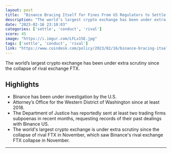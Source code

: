 ```yaml
---
layout: post
title:  "Binance Bracing Itself for Fines From US Regulators to Settle ‘Past Conduct’: Will Fast track Resolution"
description: "The world’s largest crypto exchange has been under extra scrutiny since the collapse of rival exchange FTX."
date: "2023-02-16 23:10:03"
categories: ['settle', 'conduct', 'rival']
score: 45
image: "https://i.imgur.com/LFLx15E.jpg"
tags: ['settle', 'conduct', 'rival']
link: "https://www.coindesk.com/policy/2023/02/16/binance-bracing-itself-for-fines-from-us-regulators-to-settle-past-conduct-wsj/"
---
```


The world’s largest crypto exchange has been under extra scrutiny since the collapse of rival exchange FTX.

## Highlights

- Binance has been under investigation by the U.S.
- Attorney’s Office for the Western District of Washington since at least 2018.
- The Department of Justice has reportedly sent at least two trading firms subpoenas in recent months, requesting records of their past dealings with Binance US.
- The world's largest crypto exchange is under extra scrutiny since the collapse of rival FTX in November, which saw Binance's rival exchange FTX collapse in November.

---
